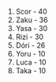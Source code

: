 1. Scor - 40
2. Zaku - 36
3. Yasa - 30
3. Rizi - 30
4. Dóri - 26
5. Yoru - 10
5. Luca - 10
5. Taka - 10

